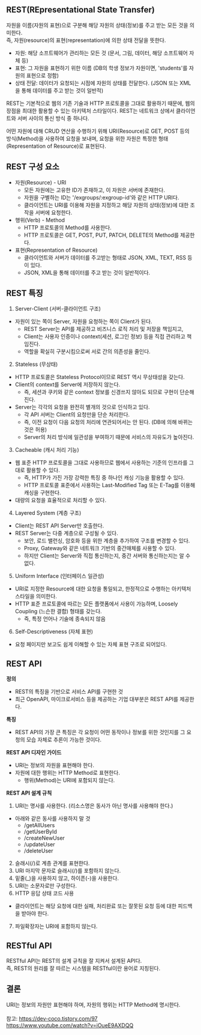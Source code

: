 ## REST(REpresentational State Transfer)
자원을 이름(자원의 표현)으로 구분해 해당 자원의 상태(정보)를 주고 받는 모든 것을 의미한다. <br>
즉, 자원(resource)의 표현(representation)에 의한 상태 전달을 뜻한다.
- 자원: 해당 소프트웨어가 관리하는 모든 것 (문서, 그림, 데이터, 해당 소프트웨어 자체 등)
- 표현: 그 자원을 표현하기 위한 이름 (DB의 학생 정보가 자원이면, 'students'를 자원의 표현으로 정함)
- 상태 전달: 데이터가 요청되는 시점에 자원의 상태를 전달한다. (JSON 또는 XML을 통해 데이터를 주고 받는 것이 일반적)

REST는 기본적으로 웹의 기존 기술과 HTTP 프로토콜을 그대로 활용하기 때문에, 웹의 장점을 최대한 활용할 수 있는 아키텍처 스타일이다. REST는 네트워크 상에서 클라이언트와 서버 사이의 통신 방식 중 하나다.

어떤 자원에 대해 CRUD 연산을 수행하기 위해 URI(Resource)로 GET, POST 등의 방식(Method)을 사용하여 요청을 보내며, 요청을 위한 자원은 특정한 형태(Representation of Resource)로 표현된다.

## REST 구성 요소
- 자원(Resource) - URI
  - 모든 자원에는 고유한 ID가 존재하고, 이 자원은 서버에 존재한다.
  - 자원을 구별하는 ID는 '/exgroups/:exgroup-id'와 같은 HTTP URI다.
  - 클라이언트는 URI를 이용해 자원을 지정하고 해당 자원의 상태(정보)에 대한 조작을 서버에 요청한다.
- 행위(Verb) - Method
  - HTTP 프로토콜의 Method를 사용한다.
  - HTTP 프로토콜은 GET, POST, PUT, PATCH, DELETE의 Method를 제공한다.
- 표현(Representation of Resource)
  - 클라이언트와 서버가 데이터를 주고받는 형태로 JSON, XML, TEXT, RSS 등이 있다.
  - JSON, XML을 통해 데이터를 주고 받는 것이 일반적이다.

## REST 특징
1. Server-Client (서버-클라이언트 구조)
- 자원이 있는 쪽이 Server, 자원을 요청하는 쪽이 Client가 된다.
  - REST Server는 API를 제공하고 비즈니스 로직 처리 및 저장을 책임지고,
  - Client는 사용자 인증이나 context(세션, 로그인 정보) 등을 직접 관리하고 책임진다.
  - 역할을 확실히 구분시킴으로써 서로 간의 의존성을 줄인다.
2. Stateless (무상태)
- HTTP 프로토콜은 Stateless Protocol이므로 REST 역시 무상태성을 갖는다.
- Client의 context를 Server에 저장하지 않는다.
  - 즉, 세션과 쿠키와 같은 context 정보를 신경쓰지 않아도 되므로 구현이 단순해진다.
- Server는 각각의 요청을 완전히 별개의 것으로 인식하고 있다.
  - 각 API 서버는 Client의 요청만을 단순 처리한다.
  - 즉, 이전 요청이 다음 요청의 처리에 연관되어서는 안 된다. (DB에 의해 바뀌는 것은 허용)
  - Server의 처리 방식에 일관성을 부여하기 때문에 서비스의 자유도가 높아진다.
3. Cacheable (캐시 처리 기능)
- 웹 표준 HTTP 프로토콜을 그대로 사용하므로 웹에서 사용하는 기준의 인프라를 그대로 활용할 수 있다.
  - 즉, HTTP가 가진 가장 강력한 특징 중 하나인 캐싱 기능을 활용할 수 있다.
  - HTTP 프로토콜 표준에서 사용하는 Last-Modified Tag 또는 E-Tag를 이용해 캐싱을 구현한다.
- 대량의 요청을 효율적으로 처리할 수 있다.
4. Layered System (계층 구조)
- Client는 REST API Server만 호출한다.
- REST Server는 다중 계층으로 구성될 수 있다.
  - 보안, 로드 밸런싱, 암호화 등을 위한 계층을 추가하여 구조를 변경할 수 있다.
  - Proxy, Gateway와 같은 네트워크 기반의 중간매체를 사용할 수 있다.
  - 하지만 Client는 Server와 직접 통신하는지, 중간 서버와 통신하는지는 알 수 없다.
5. Uniform Interface (인터페이스 일관성)
- URI로 지정한 Resource에 대한 요청을 통일되고, 한정적으로 수행하는 아키텍처 스타일을 의미한다.
- HTTP 표준 프로토콜에 따르는 모든 플랫폼에서 사용이 가능하며, Loosely Coupling (느슨한 결합) 형태를 갖는다.
  - 즉, 특정 언어나 기술에 종속되지 않음
6. Self-Descriptiveness (자체 표현)
- 요청 페이지만 보고도 쉽게 이해할 수 있는 자체 표현 구조로 되어있다.

## REST API
**정의** <br>
- REST의 특징을 기반으로 서비스 API를 구현한 것
- 최근 OpenAPI, 마이크로서비스 등을 제공하는 기업 대부분은 REST API를 제공한다.

**특징** <br>
- REST API의 가장 큰 특징은 각 요청이 어떤 동작이나 정보를 위한 것인지를 그 요청의 모습 자체로 추론이 가능한 것이다.

**REST API 디자인 가이드** <br>
- URI는 정보의 자원을 표현해야 한다.
- 자원에 대한 행위는 HTTP Method로 표현한다.
  - 행위(Method)는 URI에 포함되지 않는다.

**REST API 설계 규칙** <br>
1. URI는 명사를 사용한다. (리소스명은 동사가 아닌 명사를 사용해야 한다.)
- 아래와 같은 동사를 사용하지 말 것
  - /getAllUsers
  - /getUserById
  - /createNewUser
  - /updateUser
  - /deleteUser
2. 슬래시(/)로 계층 관계를 표현한다.
3. URI 마지막 문자로 슬래시(/)를 포함하지 않는다.
4. 밑줄(_)을 사용하지 않고, 하이픈(-)을 사용한다.
5. URI는 소문자로만 구성한다.
6. HTTP 응답 상태 코드 사용
- 클라이언트는 해당 요청에 대한 실패, 처리완료 또는 잘못된 요청 등에 대한 피드백을 받아야 한다.
7. 파일확장자는 URI에 포함하지 않는다.

## RESTful API
RESTful API는 REST의 설계 규칙을 잘 지켜서 설계된 API다. <br>
즉, REST의 원리를 잘 따르는 시스템을 RESTful이란 용어로 지칭된다.

## 결론
URI는 정보의 자원만 표현해야 하며, 자원의 행위는 HTTP Method에 명시한다.
<br> <br>
참고: https://dev-coco.tistory.com/97 <br>
https://www.youtube.com/watch?v=iOueE9AXDQQ
